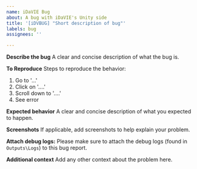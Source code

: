 ```yaml
---
name: iDaVIE Bug
about: A bug with iDaVIE's Unity side
title: '[iDVBUG] "Short description of bug"'
labels: bug
assignees: ''

---
```


**Describe the bug**
A clear and concise description of what the bug is.

**To Reproduce**
Steps to reproduce the behavior:
1. Go to '...'
2. Click on '....'
3. Scroll down to '....'
4. See error

**Expected behavior**
A clear and concise description of what you expected to happen.

**Screenshots**
If applicable, add screenshots to help explain your problem.

**Attach debug logs:**
Please make sure to attach the debug logs (found in `Outputs\Logs`) to this bug report.

**Additional context**
Add any other context about the problem here.
